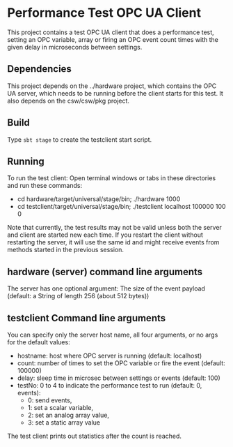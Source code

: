 Performance Test OPC UA Client
==============================

This project contains a test OPC UA client that does a performance test, 
setting an OPC variable, array or firing an OPC event count times
with the given delay in microseconds between settings.

Dependencies
------------

This project depends on the ../hardware project, which contains the OPC UA server,
which needs to be running before the client starts for this test. It also depends on
the csw/csw/pkg project.

Build
-----

Type `sbt stage` to create the testclient start script.

Running
-------

To run the test client: Open terminal windows or tabs in these directories and run these commands:

* cd hardware/target/universal/stage/bin; ./hardware 1000
* cd testclient/target/universal/stage/bin; ./testclient localhost 100000 100 0

Note that currently, the test results may not be valid unless both the server and client are started new each time.
If you restart the client without restarting the server, it will use the same id and might receive events from
methods started in the previous session.

hardware (server) command line arguments
----------------------------------------

The server has one optional argument:
The size of the event payload (default: a String of length 256 (about 512 bytes))

testclient Command line arguments
---------------------------------

You can specify only the server host name, all four arguments, or no args for the default values:

*  hostname: host where OPC server is running (default: localhost)
*  count: number of times to set the OPC variable or fire the event (default: 100000)
*  delay: sleep time in microsec between settings or events (default: 100)
*  testNo: 0 to 4 to indicate the performance test to run (default: 0, events):
    - 0: send events,
    - 1: set a scalar variable,
    - 2: set an analog array value,
    - 3: set a static array value

The test client prints out statistics after the count is reached. 

